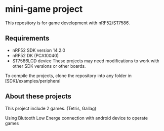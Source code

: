 mini-game project
==================
This repository is for game development with nRF52/ST7586.

Requirements
------------
- nRF52 SDK version 14.2.0
- nRF52 DK (PCA10040)
- ST7586LCD device
These projects may need modifications to work with other SDK versions or other boards.

To compile the projects, clone the repository into any folder in [SDK]/examples/peripheral

About these projects
---------------------
This project include 2 games. (Tetris, Gallag)

Using Blutooth Low Energe connection with android device to operate games
